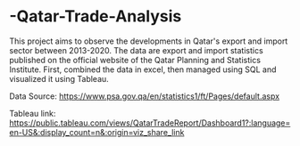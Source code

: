 # -Qatar-Trade-Analysis

This project aims to observe the developments in Qatar's export and import sector between 2013-2020.
The data are export and import statistics published on the official website of the Qatar Planning and Statistics Institute.
First, combined the data in excel, then managed using SQL and visualized it using Tableau.

Data Source: https://www.psa.gov.qa/en/statistics1/ft/Pages/default.aspx

Tableau link: https://public.tableau.com/views/QatarTradeReport/Dashboard1?:language=en-US&:display_count=n&:origin=viz_share_link
